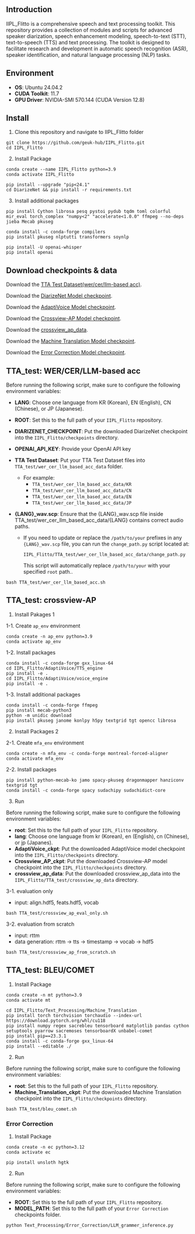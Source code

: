 ## Introduction

IIPL_Flitto is a comprehensive speech and text processing toolkit. This repository provides a collection of modules and scripts for advanced speaker diarization, speech enhancement modeling, speech-to-text (STT), text-to-speech (TTS) and text processing. The toolkit is designed to facilitate research and development in automatic speech recognition (ASR), speaker identification, and natural language processing (NLP) tasks.

## Environment

- **OS**: Ubuntu 24.04.2
- **CUDA Toolkit**: 11.7
- **GPU Driver**: NVIDIA-SMI 570.144 (CUDA Version 12.8)

## Install
1. Clone this repository and navigate to IIPL_Flitto folder

```
git clone https://github.com/geuk-hub/IIPL_Flitto.git
cd IIPL_Flitto
```


2. Install Package

```
conda create --name IIPL_Flitto python=3.9
conda activate IIPL_Flitto

pip install --upgrade "pip<24.1"
cd DiarizeNet && pip install -r requirements.txt
```


3. Install additional packages

```
pip install Cython librosa pesq pystoi pydub tqdm toml colorful mir_eval torch_complex "numpy<2" "accelerate<1.0.0" ffmpeg --no-deps jieba Mecab pkuseg

conda install -c conda-forge compilers
pip install pkuseg nlptutti transformers soynlp

pip install -U openai-whisper
pip install openai
```


## Download checkpoints & data

Download the [TTA Test Dataset(wer/cer/llm-based acc)](https://www.dropbox.com/scl/fi/zeps24kl7rgugpjdi9yqd/TTA_test_wer_cer_llm_acc.zip?rlkey=xdjxdvfgye4wjjyix1i4ot5rf&st=34rxda79&dl=0).

Download the [DiarizeNet Model checkpoint](https://www.dropbox.com/scl/fo/uyer0669wfhpvm055v5mf/ACbFAIbVxQbScEPlhhioL0A?rlkey=0hndtmi059oh2r5bh51i0q1op&st=ix16crxu&dl=0).

Download the [AdaptiVoice Model checkpoint](https://www.dropbox.com/scl/fo/2tifgu6mrwo0akgrn3din/AO5Gdhkg0L90ky0goTbepzI?rlkey=1wlpaknwo8zcmg35ac6fhj1jz&st=apdxg900&dl=0).

Download the [Crossview-AP Model checkpoint](https://www.dropbox.com/scl/fi/e9ezohfe2oilc6djaz1w1/Crossview_AP_Model_ckpt.zip?rlkey=r043b4bbnqd5pcut6kb7u86p7&st=y6cso3hv&dl=0).

Download the [crossview_ap_data](https://www.dropbox.com/scl/fi/v0ybsctdz1f96yo5nrxdt/crossview_ap_data.zip?rlkey=f63rf5vyqpvivq2ojx0auu5ho&st=u1q245j8&dl=0).

Download the [Machine Translation Model checkpoint](https://www.dropbox.com/scl/fo/3xle2g3505iydwbw6yqg7/APcyGLXHwL83A2Y3Lu_GaZU?rlkey=i36di9snedlj45vttk6nd0zw9&st=sdhgg06z&dl=0).

Download the [Error Correction Model checkpoint](https://www.dropbox.com/scl/fo/rsl0xailbxcoeiz1ebf5g/AOh-MttVZHLOsO8BH7dc7ZA?rlkey=lta539u6qrqovke5ndodtfsmu&st=3xh1n9xr&dl=0).

## TTA_test: WER/CER/LLM-based acc

Before running the following script, make sure to configure the following environment variables:

- **LANG**: Choose one language from KR (Korean), EN (English), CN (Chinese), or JP (Japanese).
- **ROOT**: Set this to the full path of your `IIPL_Flitto` repository.
- **DIARIZENET_CHECKPOINT**: Put the downloaded DiarizeNet checkpoint into the `IIPL_Flitto/checkpoints` directory.
- **OPENAI_API_KEY**: Provide your OpenAI API key

- **TTA Test Dataset**: Put your TTA Test Dataset files into `TTA_test/wer_cer_llm_based_acc_data` folder.
  - For example:  
    - `TTA_test/wer_cer_llm_based_acc_data/KR`  
    - `TTA_test/wer_cer_llm_based_acc_data/CN`  
    - `TTA_test/wer_cer_llm_based_acc_data/EN`  
    - `TTA_test/wer_cer_llm_based_acc_data/JP`

- **{LANG}_wav.scp**: Ensure that the {LANG}_wav.scp file inside TTA_test/wer_cer_llm_based_acc_data/{LANG} contains correct audio paths.
  - If you need to update or replace the `/path/to/your` prefixes in any `{LANG}_wav.scp` file, you can run the `change_path.py` script located at:
    ```
    IIPL_Flitto/TTA_test/wer_cer_llm_based_acc_data/change_path.py
    ```
    This script will automatically replace `/path/to/your` with your specified `root` path..


```
bash TTA_test/wer_cer_llm_based_acc.sh
```

## TTA_test: crossview-AP

1. Install Pakages 1

1-1. Create `ap_env` environment

```
conda create -n ap_env python=3.9
conda activate ap_env
```

1-2. Install packages

```
conda install -c conda-forge gxx_linux-64
cd IIPL_Flitto/AdaptiVoice/TTS_engine
pip install -e .
cd IIPL_Flitto/AdaptiVoice/voice_engine
pip install -e .
```

1-3. Install additional packages

```
conda install -c conda-forge ffmpeg
pip install mecab-python3
python -m unidic download
pip install pkuseg janome konlpy h5py textgrid tgt opencc librosa
```

2. Install Packages 2

2-1. Create `mfa_env` environment

```
conda create -n mfa_env -c conda-forge montreal-forced-aligner
conda activate mfa_env
```

2-2. Install packages

```
pip install python-mecab-ko jamo spacy-pkuseg dragonmapper hanziconv textgrid tgt
conda install -c conda-forge spacy sudachipy sudachidict-core
```

3. Run

Before running the following script, make sure to configure the following environment variables:
- **root**: Set this to the full path of your `IIPL_Flitto` repository.
- **lang**: Choose one language from kr (Korean), en (English), cn (Chinese), or jp (Japanes).
- **AdaptiVoice_ckpt**: Put the downloaded AdaptiVoice model checkpoint into the `IIPL_Flitto/checkpoints` directory.
- **Crossview_AP_ckpt**: Put the downloaded Crossview-AP model checkpoint into the `IIPL_Flitto/checkpoints` directory.
- **crossview_ap_data**: Put the downloaded crossview_ap_data into the `IIPL_Flitto/TTA_test/crossview_ap_data` directory.
  
3-1. evaluation only
- input: align.hdf5, feats.hdf5, vocab

```
bash TTA_test/crossview_ap_eval_only.sh
```

3-2. evaluation from scratch
- input: rttm
- data generation: rttm -> tts -> timestamp -> vocab -> hdf5

```
bash TTA_test/crossview_ap_from_scratch.sh
```

## TTA_test: BLEU/COMET

1. Install Package

```
conda create -n mt python=3.9
conda activate mt

cd IIPL_Flitto/Text_Processing/Machine_Translation
pip install torch torchvision torchaudio --index-url https://download.pytorch.org/whl/cu118
pip install numpy regex sacrebleu tensorboard matplotlib pandas cython setuptools pyarrow sacremoses tensorboardX unbabel-comet
pip install pip==23.3.1
conda install -c conda-forge gxx_linux-64
pip install --editable ./
```

2. Run

Before running the following script, make sure to configure the following environment variables:

- **root**: Set this to the full path of your `IIPL_Flitto` repository.
- **Machine_Translation_ckpt**: Put the downloaded Machine Translation checkpoint into the `IIPL_Flitto/checkpoints` directory.
  
```
bash TTA_test/bleu_comet.sh
```

### Error Correction

1. Install Package

```
conda create -n ec python=3.12
conda activate ec

pip install unsloth hgtk
```

2. Run

Before running the following script, make sure to configure the following environment variables:

- **ROOT**: Set this to the full path of your `IIPL_Flitto` repository.
- **MODEL_PATH**: Set this to the full path of your `Error Correction` checkpoints folder.
  
```
python Text_Processing/Error_Correction/LLM_grammer_inference.py
```
